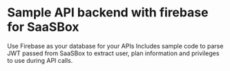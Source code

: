 # Sample API backend with firebase for SaaSBox
Use Firebase as your database for your APIs
Includes sample code to parse JWT passed from SaaSBox to extract user, plan information and privileges to use during API calls.
